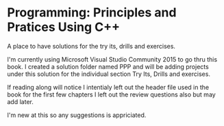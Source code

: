 # Programming: Principles and Pratices Using C++
A place to have solutions for the try its, drills and exercises.

I'm currently using Microsoft Visual Studio Community 2015 to go thru this book.
I created a solution folder named PPP and will be adding projects under this solution for the individual section Try Its, Drills and exercises.

If reading along will notice I intentialy left out the header file used in the book for the first few chapters
I left out the review questions also but may add later.

I'm new at this so any suggestions is appriciated.
